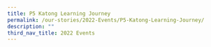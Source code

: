 ```yaml
---
title: P5 Katong Learning Journey
permalink: /our-stories/2022-Events/P5-Katong-Learning-Journey/
description: ""
third_nav_title: 2022 Events
---
```

